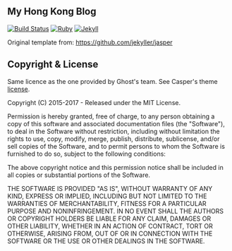 ## My Hong Kong Blog

[![Build Status](https://travis-ci.org/tlebryk/theo-in-hk.svg?branch=master)](https://travis-ci.org/tlebryk/theo-in-hk)
[![Ruby](https://img.shields.io/badge/ruby-2.5.2-blue.svg?style=flat)](http://travis-ci.org/tlebryk/theo-in-hk)
[![Jekyll](https://img.shields.io/badge/jekyll-3.6.2-blue.svg?style=flat)](http://travis-ci.org/tlebryk/theo-in-hk)

Original template from: https://github.com/jekyller/jasper

## Copyright & License

Same licence as the one provided by Ghost's team. See Casper's theme [license](GHOST.txt).

Copyright (C) 2015-2017 - Released under the MIT License.

Permission is hereby granted, free of charge, to any person obtaining a copy of this software and associated documentation files (the "Software"), to deal in the Software without restriction, including without limitation the rights to use, copy, modify, merge, publish, distribute, sublicense, and/or sell copies of the Software, and to permit persons to whom the Software is furnished to do so, subject to the following conditions:

The above copyright notice and this permission notice shall be included in all copies or substantial portions of the Software.

THE SOFTWARE IS PROVIDED "AS IS", WITHOUT WARRANTY OF ANY KIND, EXPRESS OR IMPLIED, INCLUDING BUT NOT LIMITED TO THE WARRANTIES OF MERCHANTABILITY, FITNESS FOR A PARTICULAR PURPOSE AND
NONINFRINGEMENT. IN NO EVENT SHALL THE AUTHORS OR COPYRIGHT HOLDERS BE LIABLE FOR ANY CLAIM, DAMAGES OR OTHER LIABILITY, WHETHER IN AN ACTION OF CONTRACT, TORT OR OTHERWISE, ARISING FROM, OUT OF OR IN CONNECTION WITH THE SOFTWARE OR THE USE OR OTHER DEALINGS IN THE SOFTWARE.
